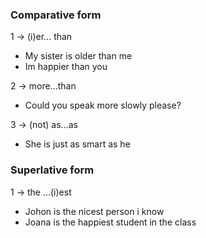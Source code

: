### Comparative form
1 -> (i)er... than
- My sister is older than me
- Im happier than you

2 -> more...than
- Could you speak more slowly please?

3 -> (not) as...as
- She is just as smart as he

### Superlative form
1 -> the ...(i)est
- Johon is the nicest person i know
- Joana is the happiest student in the class

